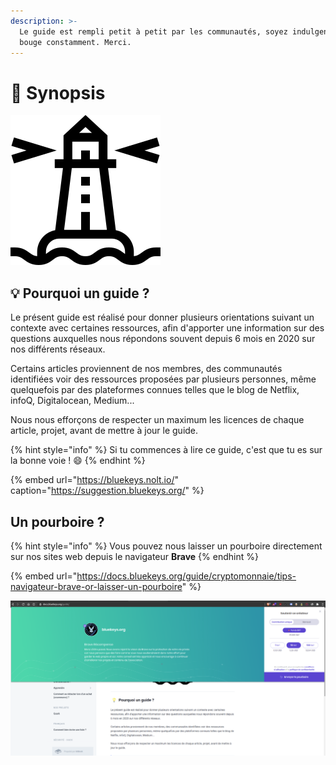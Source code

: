 ```yaml
---
description: >-
  Le guide est rempli petit à petit par les communautés, soyez indulgent il
  bouge constamment. Merci.
---
```


# 📖 Synopsis

![](../.gitbook/assets/lighthouse-1-.png)

## 💡 Pourquoi un guide ?

Le présent guide est réalisé pour donner plusieurs orientations suivant un contexte avec certaines ressources, afin d'apporter une information sur des questions auxquelles nous répondons souvent depuis 6 mois en 2020 sur nos différents réseaux.

Certains articles proviennent de nos membres, des communautés identifiées voir des ressources proposées par plusieurs personnes, même quelquefois par des plateformes connues telles que le blog de Netflix, infoQ, Digitalocean, Medium...

Nous nous efforçons de respecter un maximum les licences de chaque article, projet, avant de mettre à jour le guide.

{% hint style="info" %}
Si tu commences à lire ce guide, c'est que tu es sur la bonne voie ! 😄
{% endhint %}

{% embed url="https://bluekeys.nolt.io/" caption="https://suggestion.bluekeys.org/" %}

## Un pourboire ?

{% hint style="info" %}
Vous pouvez nous laisser un pourboire directement sur nos sites web depuis le navigateur **Brave**
{% endhint %}

{% embed url="https://docs.bluekeys.org/guide/cryptomonnaie/tips-navigateur-brave-or-laisser-un-pourboire" %}

![](../.gitbook/assets/image%20%283%29.png)



